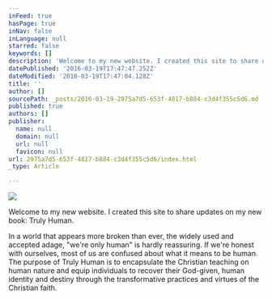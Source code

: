 ```yaml
---
inFeed: true
hasPage: true
inNav: false
inLanguage: null
starred: false
keywords: []
description: 'Welcome to my new website. I created this site to share updates on my new book: Truly Human.'
datePublished: '2016-03-19T17:47:47.252Z'
dateModified: '2016-03-19T17:47:04.128Z'
title: ''
author: []
sourcePath: _posts/2016-03-19-2975a7d5-653f-4817-b884-c3d4f355c5d6.md
published: true
authors: []
publisher:
  name: null
  domain: null
  url: null
  favicon: null
url: 2975a7d5-653f-4817-b884-c3d4f355c5d6/index.html
_type: Article

---
```

![](https://the-grid-user-content.s3-us-west-2.amazonaws.com/e85ce330-3502-46de-8f00-a03e2143d0d0.png)

Welcome to my new website. I created this site to share updates on my new book: Truly Human.

In a world that appears more broken than ever, the widely used
and accepted adage, "we're only human" is hardly reassuring. If we're honest with ourselves, most of us
are confused about what it means to be human. The purpose of Truly Human is to encapsulate the
Christian teaching on human nature and equip individuals to recover their
God-given, human identity and destiny through the transformative practices and
virtues of the Christian faith.
